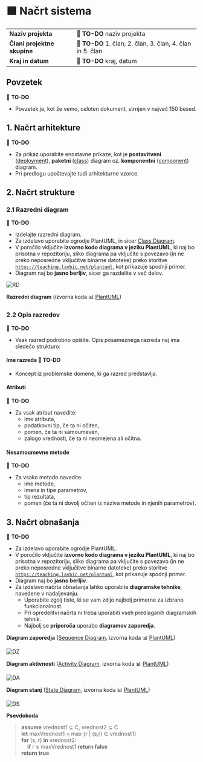 # :green_square: Načrt sistema

|                             |                                                                |
| :-------------------------- | :------------------------------------------------------------- |
| **Naziv projekta**          | :dart: **TO-DO** naziv projekta                                |
| **Člani projektne skupine** | :dart: **TO-DO** 1. član, 2. član, 3. član, 4. član in 5. član |
| **Kraj in datum**           | :dart: **TO-DO** kraj, datum                                   |

## Povzetek

:dart: **TO-DO**

- Povzetek je, kot že vemo, celoten dokument, strnjen v največ 150 besed.

## 1. Načrt arhitekture

:dart: **TO-DO**

- Za prikaz uporabite enostavne prikaze, kot je **postavitveni** ([deployment](https://plantuml.com/deployment-diagram)), **paketni** ([class](https://plantuml.com/class-diagram)) diagram oz. **komponentni** ([component](https://plantuml.com/component-diagram)) diagram.
- Pri predlogu upoštevajte tudi arhitekturne vzorce.

## 2. Načrt strukture

### 2.1 Razredni diagram

:dart: **TO-DO**

- Izdelajte razredni diagram.
- Za izdelavo uporabite ogrodje PlantUML, in sicer [Class Diagram](https://plantuml.com/class-diagram).
- V poročilo vključite **izvorno kodo diagrama v jeziku PlantUML**, ki naj bo prisotna v repozitoriju, sliko diagrama pa vključite s povezavo (in ne preko neposredne vključitve binarne datoteke) preko storitve [`https://teaching.lavbic.net/plantuml`](https://teaching.lavbic.net/plantuml), kot prikazuje spodnji primer.
- Diagram naj bo **jasno berljiv**, sicer ga razdelite v več delov.

![RD](https://teaching.lavbic.net/plantuml/svg/TPDDRi8m48NtFiN8tK2heEOFQ1O8bRO7oBeR4xlWujYLROf4sxjtY0KaG3RHwFbblZVnPEuyitvRAoXVYDj8_SKigw5Ip3du8G1BLcrMrcmrNnXbBEpMqek3RYmNDcXt-Tlpz7M1AhFMx8AuLFWc-MirFRUg6eUtJ3iy4jgJjUG2Acah9GXPD7HQihqL768Ap44PDt4YvgrSRdrSm8Sop2FWmfu4UzAn9mKuhFIgfQLjBSB7GosyuImUD76H8BKV5ZYfKOBfQr8QI6c7b1N0cHTUrgAbvZsi9B1EyOR7iKwET33i7JKB0R9EWF6vnL6QzD2pmJKl3udIynZz_3pmymv_Uir_wk6FR_0dDxHfo9JTk17y-ZG62YQAi1YDxh4kqKZ12LpjR_KfzBkMUvXHWZj17uEbSH-iES75YgBV6TxZmN0ioLneZh_5Fm00)

**Razredni diagram** (izvorna koda :bar_chart: [PlantUML](../gradivo/plantuml/RD.puml))

### 2.2 Opis razredov

:dart: **TO-DO**

- Vsak razred podrobno opišite. Opis posameznega razreda naj ima sledečo strukturo:

#### Ime razreda :dart: **TO-DO**

- Koncept iz problemske domene, ki ga razred predstavlja.

#### Atributi

:dart: **TO-DO**

- Za vsak atribut navedite:
  - ime atributa,
  - podatkovni tip, če ta ni očiten,
  - pomen, če ta ni samoumeven,
  - zalogo vrednosti, če ta ni neomejena ali očitna.

#### Nesamoumevne metode

:dart: **TO-DO**

- Za vsako metodo navedite:
  - ime metode,
  - imena in tipe parametrov,
  - tip rezultata,
  - pomen (če ta ni dovolj očiten iz naziva metode in njenih parametrov).

## 3. Načrt obnašanja

:dart: **TO-DO**

- Za izdelavo uporabite ogrodje PlantUML.
- V poročilo vključite **izvorno kodo diagrama v jeziku PlantUML**, ki naj bo prisotna v repozitoriju, sliko diagrama pa vključite s povezavo (in ne preko neposredne vključitve binarne datoteke) preko storitve [`https://teaching.lavbic.net/plantuml`](https://teaching.lavbic.net/plantuml), kot prikazuje spodnji primer.
- Diagram naj bo **jasno berljiv**.
- Za izdelavo načrta obnašanja lahko uporabite **diagramske tehnike**, navedene v nadaljevanju.
  - Uporabite zgolj tiste, ki se vam zdijo najbolj primerne za izbrano funkcionalnost.
  - Pri opredelitvi načrta ni treba uporabiti vseh predlaganih diagramskih tehnik.
  - Najbolj se **priporoča** uporabo **diagramov zaporedja**.

**Diagram zaporedja** ([Sequence Diagram](https://plantuml.com/sequence-diagram), izvorna koda :bar_chart: [PlantUML](../gradivo/plantuml/DZ.puml))

![DZ](https://teaching.lavbic.net/plantuml/svg/bPDFRvj04CNlyob6xiKvL14OgYfAhVnhJvLQkN4EKIu3Z9EjOOSk2qvTzRjt5YU69kwX1v1sv_VUl9s5iyQJysrLujKjm8Cf65SYFfD7W6PjR4sEAimeNzyxQMsHIoaElIFRQ8cj7r45hwWj_JK_-lFItDjAovZhYzs8ejoBkn1NiBlipR9ItLy1-uuxQFDWF8yXvsGpqYEEYWt_QDdc_DcizB4yxlOc_NJn_kFb0Vgh3iBafYRh_rzmC2xqHy79iXP7cJLhZ2Pu_WsN4PwUzhNv7A0UR72oeAtZ0jC9KeEBLBaik9BxgUWXCjwHiPAvME-a_0UOxC14GRqIuuDX26WwygoHG5EzdMlF4wmZFFc05NifwDtqQA0MAMYcGCLAnGCLJQFPc8i1If4QjuHTGsl1JYDOQJnWo1eS4dMO3Gw9za4S79909dio6SXqQcKpFJgCFsSBwuB_hhzSFmLH_FWOhzJvE_wgPq7y-yxgLgStlRLK0Ti28D1Fyz7QJSFxCvcUbgpWaYp3k4tSpqjbowYNVSawLW6spry40PoflVw0Vm00)

**Diagram aktivnosti** ([Activity Diagram](https://plantuml.com/activity-diagram-beta), izvorna koda :bar_chart: [PlantUML](../gradivo/plantuml/DA.puml))

![DA](https://teaching.lavbic.net/plantuml/svg/VL5DJyCm3BtxLqJY0gTfV4Y8JcDbWpCI_06lyRhGrAaIbpAX_NVSRaWH1mwnvFTU_9wJLHACqhVUR4g0r3ZkC69hBEsmz_9ENr9wLtDBBARIGZ5JRR5gwXXwjbNm8Hg9o4afrMMgj4SR1iUrsQ5Fb35LOEl41NwJWoTZ7RQA02pIs2y1At6VJWuRX_Me_mQJUQudps7lX1JtZkc4NDozFDq_hnN36CCmtShvhTSHYXtrd2t_qHnXCJl7WUcn029rX68UoaRZSKXYveLgi_xwJtzJm9Xxm6WpzBRu7QLBwFwNhw4E7sR-U3LQXGvWHMprStu0)

**Diagram stanj** ([State Diagram](https://plantuml.com/state-diagram), izvorna koda :bar_chart: [PlantUML](../gradivo/plantuml/DS.puml))

![DS](https://teaching.lavbic.net/plantuml/svg/NP91Ri8m44NtFiK8TfMG6Zkqm09HABs0kwkw66ANXYHsvJYYKjMxTuABIRoneZVFyx-bR5gFpdTD3S-IiROgpHSwRE20HNLqjZEgiBLru1sQbaRQ-86bz0TsjN_Lt_wfBe-ceJ4KT6WtiD0vUzvTrXngsZiOKRhNyCC0jZ4mcEVFqkkUMwUq2smwVzakzZkYic-TmltrxXNzqeik0HFopKb3DW5iGMPCPYjGTWLO5UK98Kj57aJE91-98XL540MJOYJEKp4FOivaFewcxBUxTvYj-rvK36Rz9uy2Zqn4Hbj4wZrGrzHxZDwDBIBB8rjIgz3WrkkU_KDgnzX66qL_oHy0)

**Psevdokoda**

> **assume** vrednost1 &subseteq; C, vrednost2 &subseteq; C  
> **let** maxVrednost1 = max {r | (s,r) &in; vrednost1}  
> **for** (s, r) **in** vrednost2:  
> &nbsp;&nbsp;&nbsp;&nbsp;**if** r &le; maxVrednost1 **return false**  
> **return true**
